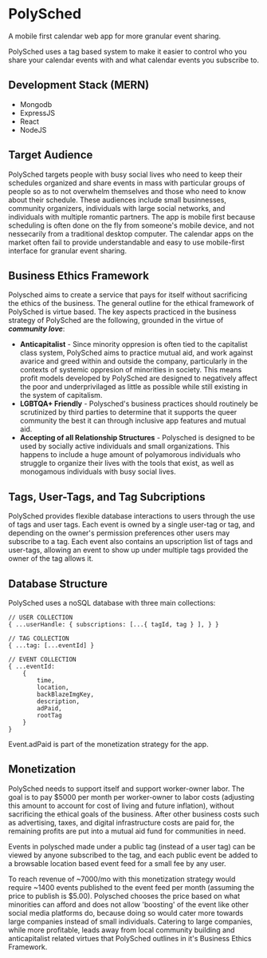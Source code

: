 # PolySched
A mobile first calendar web app for more granular event sharing.

PolySched uses a tag based system to make it easier to control who you share your calendar events with and what calendar events you subscribe to.

## Development Stack (MERN)
 - Mongodb
 - ExpressJS
 - React
 - NodeJS

## Target Audience
PolySched targets people with busy social lives who need to keep their schedules organized and share events in mass with particular groups of people so as to not overwhelm themselves and those who need to know about their schedule. These audiences include small businnesses, community organizers, individuals with large social networks, and individuals with multiple romantic partners. The app is mobile first because scheduling is often done on the fly from someone's mobile device, and not nessecarily from a traditional desktop computer. The calendar apps on the market often fail to provide understandable and easy to use mobile-first interface for granular event sharing.

## Business Ethics Framework
Polysched aims to create a service that pays for itself without sacrificing the ethics of the business. The general outline for the ethical framework of PolySched is virtue based. The key aspects practiced in the business strategy of PolySched are the following, grounded in the virtue of ***community love***:

 - **Anticapitalist** - Since minority oppresion is often tied to the capitalist class system, PolySched aims to practice mutual aid, and work against avarice and greed within and outside the company, particularly in the contexts of systemic oppresion of minorities in society. This means profit models developed by PolySched are designed to negatively affect the poor and underprivilaged as little as possible while still existing in the system of capitalism.
 - **LGBTQA+ Friendly** - Polysched's business practices should routinely be scrutinized by third parties to determine that it supports the queer community the best it can through inclusive app features and mutual aid.
 - **Accepting of all Relationship Structures** - Polysched is designed to be used by socially active individuals and small organizations. This happens to include a huge amount of polyamorous individuals who struggle to organize their lives with the tools that exist, as well as monogamous individuals with busy social lives.

## Tags, User-Tags, and Tag Subcriptions
PolySched provides flexible database interactions to users through the use of tags and user tags. Each event is owned by a single user-tag or tag, and depending on the owner's permission preferences other users may subscribe to a tag. Each event also contains an upscription list of tags and user-tags, allowing an event to show up under multiple tags provided the owner of the tag allows it.

## Database Structure
PolySched uses a noSQL database with three main collections:

    // USER COLLECTION
    { ...userHandle: { subscriptions: [...{ tagId, tag } ], } }

    // TAG COLLECTION
    { ...tag: [...eventId] }

    // EVENT COLLECTION
    { ...eventId:    
        { 
            time, 
            location, 
            backBlazeImgKey, 
            description,
            adPaid, 
            rootTag
        } 
    }

Event.adPaid is part of the monetization strategy for the app. 

## Monetization

PolySched needs to support itself and support worker-owner labor. The goal is to pay $5000 per month per worker-owner to labor costs (adjusting this amount to account for cost of living and future inflation), without sacrificing the ethical goals of the business. After other business costs such as advertising, taxes, and digital infrastructure costs are paid for, the remaining profits are put into a mutual aid fund for communities in need.

Events in polysched made under a public tag (instead of a user tag) can be viewed by anyone subscribed to the tag, and each public event be added to a browsable location based event feed for a small fee by any user.

To reach revenue of ~7000/mo with this monetization strategy would require ~1400 events published to the event feed per month (assuming the price to publish is $5.00). Polysched chooses the price based on what minorities can afford and does not allow 'boosting' of the event like other social media platforms do, because doing so would cater more towards large companies instead of small individuals. Catering to large companies, while more profitable, leads away from local community building and anticapitalist related virtues that PolySched outlines in it's Business Ethics Framework.